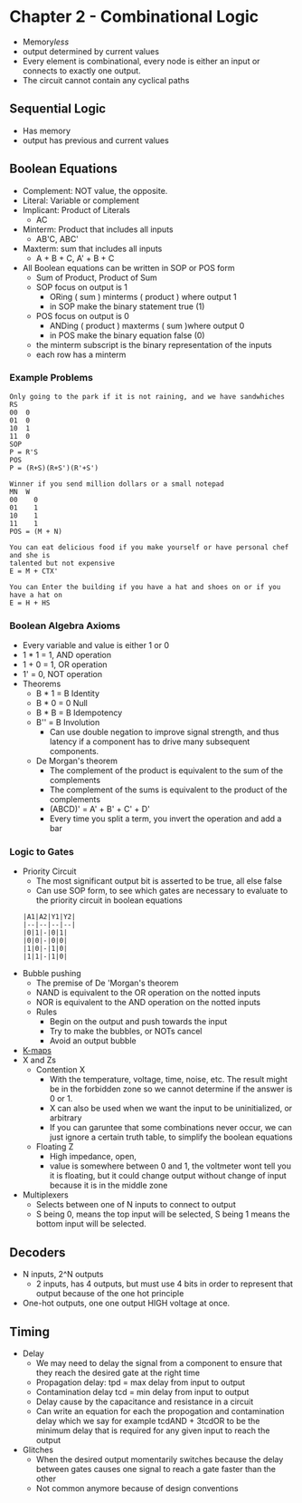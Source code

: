 # Chapter 2 - Combinational Logic

- Memory*less*
- output determined by current values
- Every element is combinational, every node is either an input or connects to exactly one output.
- The circuit cannot contain any cyclical paths

## Sequential Logic

- Has memory
- output has previous and current values

## Boolean Equations

- Complement: NOT value, the opposite.
- Literal: Variable or complement
- Implicant: Product of Literals
  - AC
- Minterm: Product that includes all inputs
  - AB'C, ABC'
- Maxterm: sum that includes all inputs
  - A + B + C, A' + B + C
- All Boolean equations can be written in SOP or POS form
  - Sum of Product, Product of Sum
  - SOP focus on output is 1
    - ORing ( sum ) minterms ( product ) where output 1
    - in SOP make the binary statement true (1)
  - POS focus on output is 0
    - ANDing ( product ) maxterms ( sum )where output 0
    - in POS make the binary equation false (0)
  - the minterm subscript is the binary representation of the inputs
  - each row has a minterm

### Example Problems

    Only going to the park if it is not raining, and we have sandwhiches
    RS
    00  0
    01  0
    10  1
    11  0
    SOP
    P = R'S
    POS
    P = (R+S)(R+S')(R'+S')

    Winner if you send million dollars or a small notepad
    MN  W
    00    0
    01    1
    10    1
    11    1
    POS = (M + N)

    You can eat delicious food if you make yourself or have personal chef and she is
    talented but not expensive
    E = M + CTX'

    You can Enter the building if you have a hat and shoes on or if you have a hat on
    E = H + HS

### Boolean Algebra Axioms

- Every variable and value is either 1 or 0
- 1 \* 1 = 1, AND operation
- 1 + 0 = 1, OR operation
- 1' = 0, NOT operation
- Theorems
  - B \* 1 = B Identity
  - B \* 0 = 0 Null
  - B \* B = B Idempotency
  - B'' = B Involution
    - Can use double negation to improve signal strength, and thus latency if a component has to drive many subsequent components.
  - De Morgan's theorem
    - The complement of the product is equivalent to the sum of the complements
    - The complement of the sums is equivalent to the product of the complements
    - (ABCD)' = A' + B' + C' + D'
    - Every time you split a term, you invert the operation and add a bar

### Logic to Gates

- Priority Circuit
  - The most significant output bit is asserted to be true, all else false
  - Can use SOP form, to see which gates are necessary to evaluate to the priority circuit in boolean equations
  ```
  |A1|A2|Y1|Y2|
  |--|--|--|--|
  |0|1|-|0|1|
  |0|0|-|0|0|
  |1|0|-|1|0|
  |1|1|-|1|0|
  ```
- Bubble pushing
  - The premise of De 'Morgan's theorem
  - NAND is equivalent to the OR operation on the notted inputs
  - NOR is equivalent to the AND operation on the notted inputs
  - Rules
    - Begin on the output and push towards the input
    - Try to make the bubbles, or NOTs cancel
    - Avoid an output bubble
- [K-maps](<./Karnaugh%20Maps%20(%20K-Maps%20).md>)
- X and Zs
  - Contention X
    - With the temperature, voltage, time, noise, etc. The result might be in the forbidden zone so we cannot determine if the answer is 0 or 1.
    - X can also be used when we want the input to be uninitialized, or arbitrary
    - If you can garuntee that some combinations never occur, we can just ignore a certain truth table, to simplify the boolean equations
  - Floating Z
    - High impedance, open,
    - value is somewhere between 0 and 1, the voltmeter wont tell you it is floating, but it could change output without change of input because it is in the middle zone
- Multiplexers
  - Selects between one of N inputs to connect to output
  - S being 0, means the top input will be selected, S being 1 means the bottom input will be selected.

## Decoders

- N inputs, 2^N outputs
  - 2 inputs, has 4 outputs, but must use 4 bits in order to represent that output because of the one hot principle
- One-hot outputs, one one output HIGH voltage at once.

## Timing

- Delay
  - We may need to delay the signal from a component to ensure that they reach the desired gate at the right time
  - Propagation delay: tpd = max delay from input to output
  - Contamination delay tcd = min delay from input to output
  - Delay cause by the capacitance and resistance in a circuit
  - Can write an equation for each the propogation and contamination delay which we say for example tcdAND + 3tcdOR to be the minimum delay that is required for any given input to reach the output
- Glitches
  - When the desired output momentarily switches because the delay between gates causes one signal to reach a gate faster than the other
  - Not common anymore because of design conventions
